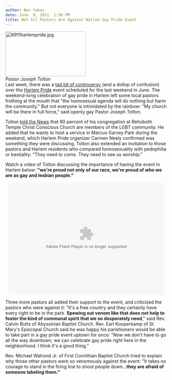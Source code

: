 ```yaml
---
author: Ben Yakas
date: June  9, 2011  1:50 PM
title: Not All Pastors Are Against Harlem Gay Pride Event
---
```


<p><span class="mt-enclosure mt-enclosure-image" style="display: inline;"> </span></p><div class="image-left" style=" width:250px; "> <img alt="6911harlempride.jpg" src="https://web.archive.org/web/20110611050412im_/http://gothamist.com/attachments/byakas/6911harlempride.jpg" width="250" height="140"> <br> <i>Pastor Joseph Tolton</i></div> Last week, there was a <a href="https://web.archive.org/web/20110611050412/http://gothamist.com/2011/06/02/harlem_pride_confuses_enrages_harle.php">tad bit of controversy</a> (and a dollop of confusion) over the <a href="https://web.archive.org/web/20110611050412/http://www.harlempride.org/">Harlem Pride</a> event scheduled for the last weekend in June. The weekend-long celebration of gay pride in Harlem left some local pastors frothing at the mouth that &quot;the homosexual agenda will do nothing but harm the community.&quot; But not everyone is intimidated by the rainbow: &quot;My church will be there in full force,&quot; said openly gay Pastor Joseph Tolton.<p></p>

<p>Tolton <a href="https://web.archive.org/web/20110611050412/http://www.nydailynews.com/ny_local/uptown/2011/06/09/2011-06-09_pastors_say_gay_is_ok_for_picnic.html">told the News</a> that 90 percent of his congregation at Rehoboth Temple Christ Conscious Church are members of the LGBT community. He added that he wants to host a service in Marcus Garvey Park during the weekend, which Harlem Pride organizer Carmen Neely confirmed was something they were discussing. Tolton also extended an invitation to those pastors and Harlem residents who compared homosexuality with pedophilia or bestiality: &quot;They need to come. They need to see us worship.&quot; </p>

<p>Watch a video of Tolton discussing the importance of having the event in Harlem below: <strong>&quot;we&apos;re proud not only of our race, we&apos;re proud of who we are as gay and lesbian people.&quot;</strong></p>

<div style="text-align: center;"><script src="https://web.archive.org/web/20110611050412js_/http://www.nydailynews.com/js/AC_RunActiveContent.js" type="text/javascript"></script><script type="text/javascript">AC_FL_RunContent('codebase','https://web.archive.org/web/20110611050412/http://download.macromedia.com/pub/shockwave/cabs/flash/swflash.cab#version=9,0,28,0','width','485','height','350','title','Video Player','src','https://web.archive.org/web/20110611050412/http://www.nydailynews.com/swf/video_player/vp_485_single_06092010', 'FlashVars', 'embedCode=5laWxpMjps_BCmsI3d56RqeGJZFYuSFN', 'quality','high', 'play', 'true', 'loop', 'true', 'allowFullScreen', 'true', 'pluginspage','https://web.archive.org/web/20110611050412/http://www.adobe.com/shockwave/download/download.cgi?P1_Prod_Version=ShockwaveFlash','movie','https://web.archive.org/web/20110611050412/http://www.nydailynews.com/swf/video_player/vp_485_single_06092010' );</script><noscript><object classid="clsid:D27CDB6E-AE6D-11cf-96B8-444553540000" codebase="https://web.archive.org/web/20110611050412oe_/http://download.macromedia.com/pub/shockwave/cabs/flash/swflash.cab#version=9,0,28,0" width="485" height="350" title="Video Player">  <param name="movie" value="http://www.nydailynews.com/swf/video_player/vp_485_single_06092010.swf"/>  <param name="quality" value="high"/>  <param name="flashvars" value="embedCode=5laWxpMjps_BCmsI3d56RqeGJZFYuSFN"/>  <embed src="https://web.archive.org/web/20110611050412oe_/http://www.nydailynews.com/swf/video_player/vp_485_single_06092010.swf" quality="high" flashvars="embedCode=5laWxpMjps_BCmsI3d56RqeGJZFYuSFN" pluginspage="http://www.adobe.com/shockwave/download/download.cgi?P1_Prod_Version=ShockwaveFlash" allowfullscreen="true" type="application/x-shockwave-flash" width="485" height="350"></embed></object></noscript></div>

<p>Three more pastors all added their support to the event, and criticized the pastors who were against it: &quot;It&apos;s a free country and they certainly have every right to be in the park. <strong>Spewing out venom like that does not help to foster the kind of communal spirit that we so desperately need</strong>,&quot; said Rev. Calvin Butts of Abyssinian Baptist Church. Rev. Earl Kooperkamp of St. Mary&apos;s Episcopal Church said he was happy his parishioners would be able to take part in a gay pride event uptown for once: &quot;Now we don&apos;t have to go all the way downtown, we can celebrate gay pride right here in the neighborhood. I think it&apos;s a good thing.&quot; </p>

<p>Rev. Michael Walrond Jr. of First Corinthian Baptist Church tried to explain why those other pastors were so venomously against the event: &quot;It takes no courage to stand in the firing line to shoot people down...<strong>they are afraid of someone labeling them.&quot;</strong></p>